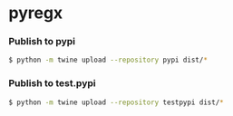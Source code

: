 # pyregx

### Publish to pypi

```bash
$ python -m twine upload --repository pypi dist/*
```

### Publish to test.pypi

```bash
$ python -m twine upload --repository testpypi dist/*
```
